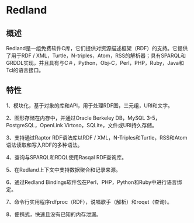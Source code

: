 # **Redland**
## **概述**
Redland是一组免费软件C库，它们提供对资源描述框架（RDF）的支持。它提供了用于RDF / XML，Turtle，N-triples，Atom，RSS的解析器；具有SPARQL和GRDDL实现，并且具有与C＃，Python，Obj-C，Perl，PHP，Ruby，Java和Tcl的语言接口。
## **特性**
1、模块化，基于对象的库和API，用于处理RDF图，三元组，URI和文字。

2、图形存储在内存中，并通过Oracle Berkeley DB，MySQL 3-5，PostgreSQL，OpenLink Virtoso，SQLite，文件或URI持久存储。

3、支持通过Raptor RDF语法库以RDF / XML，N-Triples和Turtle，RSS和Atom语法读取和写入RDF的多种语法。

4、查询与SPARQL和RDQL使用Rasqal RDF查询库。

5、在Redland上下文中支持数据聚合和记录来源。

6、通过Redland Bindings软件包在Perl，PHP，Python和Ruby中进行语言绑定。

7、命令行实用程序rdfproc（RDF），说唱歌手（解析）和roqet（查询）。

8、便携式，快速且没有已知的内存泄漏。